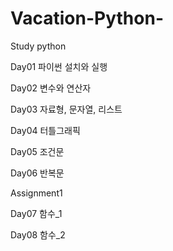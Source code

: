 # Vacation-Python-


Study python

Day01   파이썬 설치와 실행

Day02   변수와 연산자

Day03   자료형, 문자열, 리스트

Day04   터틀그래픽

Day05   조건문

Day06   반복문

Assignment1

Day07   함수_1

Day08   함수_2
